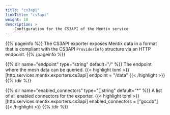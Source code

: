 ```yaml
---
title: "cs3api"
linkTitle: "cs3api"
weight: 10
description: >
    Configuration for the CS3API of the Mentix service
---
```


{{% pageinfo %}}
The CS3API exporter exposes Mentix data in a format that is compliant with the CS3API `ProviderInfo` structure via an HTTP endpoint.
{{% /pageinfo %}}

{{% dir name="endpoint" type="string" default="/" %}}
The endpoint where the mesh data can be queried.
{{< highlight toml >}}
[http.services.mentix.exporters.cs3api]
endpoint = "/data"
{{< /highlight >}}
{{% /dir %}}

{{% dir name="enabled_connectors" type="[]string" default="*" %}}
A list of all enabled connectors for the exporter.
{{< highlight toml >}}
[http.services.mentix.exporters.cs3api]
enabled_connectors = ["gocdb"]
{{< /highlight >}}
{{% /dir %}}
